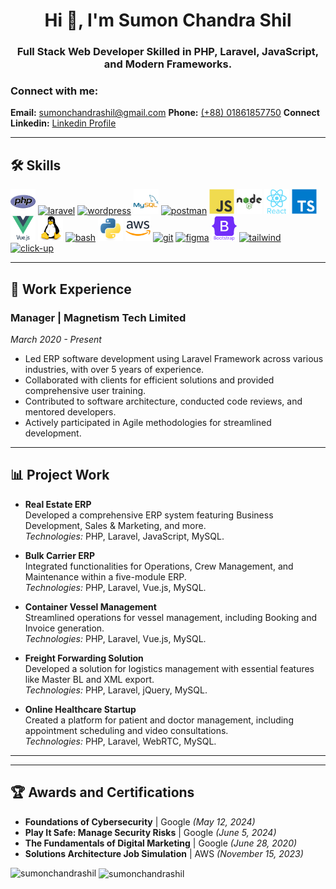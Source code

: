 <h1 align="center">Hi 👋, I'm Sumon Chandra Shil</h1>
<h3 align="center">Full Stack Web Developer Skilled in PHP, Laravel, JavaScript, and Modern Frameworks.</h3>

<h3 align="left">Connect with me:</h3>
<p align="left">
  
**Email:** [sumonchandrashil@gmail.com](mailto:sumonchandrashil@gmail.com)
**Phone:** [(+88) 01861857750](tel:+8801861857750)
**Connect Linkedin:** [Linkedin Profile](https://linkedin.com/in/sumon-chandrashil-0907a7a8)

</p>

---

## 🛠 Skills
<p align="left">
  <a href="https://www.php.net" target="_blank" rel="noreferrer"><img src="https://raw.githubusercontent.com/devicons/devicon/master/icons/php/php-original.svg" alt="php" width="40" height="40"/></a>
  <a href="https://laravel.com/" target="_blank" rel="noreferrer"><img src="https://cdn.worldvectorlogo.com/logos/laravel-2.svg" alt="laravel" width="40" height="40"/></a>
  <a href="https://wordpress.com/" target="_blank" rel="noreferrer"><img src="https://www.vectorlogo.zone/logos/wordpress/wordpress-ar21.svg" alt="wordpress" width="40" height="40"/></a>  
  <a href="https://www.mysql.com/" target="_blank" rel="noreferrer"><img src="https://raw.githubusercontent.com/devicons/devicon/master/icons/mysql/mysql-original-wordmark.svg" alt="mysql" width="40" height="40"/></a>    
  <a href="https://postman.com" target="_blank" rel="noreferrer"><img src="https://www.vectorlogo.zone/logos/getpostman/getpostman-icon.svg" alt="postman" width="40" height="40"/></a>  
  <a href="https://developer.mozilla.org/en-US/docs/Web/JavaScript" target="_blank" rel="noreferrer"><img src="https://raw.githubusercontent.com/devicons/devicon/master/icons/javascript/javascript-original.svg" alt="javascript" width="40" height="40"/></a>  
  <a href="https://nodejs.org" target="_blank" rel="noreferrer"><img src="https://raw.githubusercontent.com/devicons/devicon/master/icons/nodejs/nodejs-original-wordmark.svg" alt="nodejs" width="40" height="40"/></a>
  <a href="https://reactjs.org/" target="_blank" rel="noreferrer"><img src="https://raw.githubusercontent.com/devicons/devicon/master/icons/react/react-original-wordmark.svg" alt="react" width="40" height="40"/></a>
  <a href="https://www.typescriptlang.org/" target="_blank" rel="noreferrer"><img src="https://raw.githubusercontent.com/devicons/devicon/master/icons/typescript/typescript-original.svg" alt="typescript" width="40" height="40"/></a>
  <a href="https://vuejs.org/" target="_blank" rel="noreferrer"><img src="https://raw.githubusercontent.com/devicons/devicon/master/icons/vuejs/vuejs-original-wordmark.svg" alt="vuejs" width="40" height="40"/></a>
  <a href="https://www.linux.org/" target="_blank" rel="noreferrer"><img src="https://raw.githubusercontent.com/devicons/devicon/master/icons/linux/linux-original.svg" alt="linux" width="40" height="40"/></a>
  <a href="https://www.gnu.org/software/bash/" target="_blank" rel="noreferrer"><img src="https://www.vectorlogo.zone/logos/gnu_bash/gnu_bash-icon.svg" alt="bash" width="40" height="40"/></a>
  <a href="https://www.python.org" target="_blank" rel="noreferrer"><img src="https://raw.githubusercontent.com/devicons/devicon/master/icons/python/python-original.svg" alt="python" width="40" height="40"/></a>    
  <a href="https://aws.amazon.com" target="_blank" rel="noreferrer"><img src="https://raw.githubusercontent.com/devicons/devicon/master/icons/amazonwebservices/amazonwebservices-original-wordmark.svg" alt="aws" width="40" height="40"/></a>
  <a href="https://git-scm.com/" target="_blank" rel="noreferrer"><img src="https://www.vectorlogo.zone/logos/git-scm/git-scm-icon.svg" alt="git" width="40" height="40"/></a>
  <a href="https://www.figma.com/" target="_blank" rel="noreferrer"><img src="https://www.vectorlogo.zone/logos/figma/figma-icon.svg" alt="figma" width="40" height="40"/></a>  
  <a href="https://getbootstrap.com" target="_blank" rel="noreferrer"><img src="https://raw.githubusercontent.com/devicons/devicon/master/icons/bootstrap/bootstrap-plain-wordmark.svg" alt="bootstrap" width="40" height="40"/></a>
  <a href="https://tailwindcss.com/" target="_blank" rel="noreferrer"><img src="https://www.vectorlogo.zone/logos/tailwindcss/tailwindcss-icon.svg" alt="tailwind" width="40" height="40"/></a>  
  <a href="https://clickup.com/" target="_blank" rel="noreferrer"><img src="https://www.svgrepo.com/show/331339/clickup.svg" alt="click-up" width="40" height="40"/></a>
</p>

---

## 💼 Work Experience

### Manager | Magnetism Tech Limited  
*March 2020 - Present*  
- Led ERP software development using Laravel Framework across various industries, with over 5 years of experience.
- Collaborated with clients for efficient solutions and provided comprehensive user training.
- Contributed to software architecture, conducted code reviews, and mentored developers.
- Actively participated in Agile methodologies for streamlined development.

---

## 📊 Project Work

- **Real Estate ERP**  
  Developed a comprehensive ERP system featuring Business Development, Sales & Marketing, and more.  
  *Technologies:* PHP, Laravel, JavaScript, MySQL.

- **Bulk Carrier ERP**  
  Integrated functionalities for Operations, Crew Management, and Maintenance within a five-module ERP.  
  *Technologies:* PHP, Laravel, Vue.js, MySQL.

- **Container Vessel Management**  
  Streamlined operations for vessel management, including Booking and Invoice generation.  
  *Technologies:* PHP, Laravel, Vue.js, MySQL.

- **Freight Forwarding Solution**  
  Developed a solution for logistics management with essential features like Master BL and XML export.  
  *Technologies:* PHP, Laravel, jQuery, MySQL.

- **Online Healthcare Startup**  
  Created a platform for patient and doctor management, including appointment scheduling and video consultations.  
  *Technologies:* PHP, Laravel, WebRTC, MySQL.

---

---

## 🏆 Awards and Certifications

- **Foundations of Cybersecurity** | Google *(May 12, 2024)*  
- **Play It Safe: Manage Security Risks** | Google *(June 5, 2024)*  
- **The Fundamentals of Digital Marketing** | Google *(June 28, 2020)*  
- **Solutions Architecture Job Simulation** | AWS *(November 15, 2023)*

<p><img align="left" src="https://github-readme-stats.vercel.app/api/top-langs?username=sumonchandrashil&show_icons=true&locale=en&layout=compact" alt="sumonchandrashil" /></p>

<p>&nbsp;<img align="center" src="https://github-readme-stats.vercel.app/api?username=sumonchandrashil&show_icons=true&locale=en" alt="sumonchandrashil" /></p>
